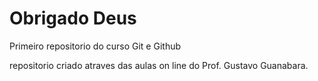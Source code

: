 # Obrigado Deus
 Primeiro repositorio do curso Git e Github

 repositorio criado atraves das aulas on line do Prof. Gustavo Guanabara.
